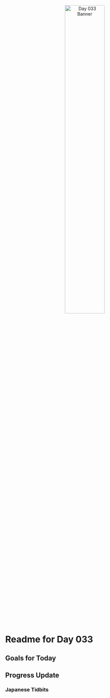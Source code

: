 <div align="center">
 <img src="../../Images/image_033.jpg" alt="Day 033 Banner" width="50%">
</div>

# Readme for Day 033

## Goals for Today

## Progress Update

### Japanese Tidbits

